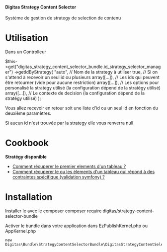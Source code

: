 #### Digitas Strategy Content Selector

Système de gestion de strategy de selection de contenu

Utilisation
===========

Dans un Controlleur

   $this->get("digitas_strategy_content_selector_bundle.id_strategy_selector_manager")
            ->getIdByStrategy(
                "auto",              // Nom de la strategy à utiliser
                true,                // Si on s'attend à recevoir un seul id ou plusieurs
                array([...]),        // Les ids qui peuvent être retourner (vide pour aucune restriction)
                array([...]),        // Les options pour personalisé la strategy utilisé (la configuration dépend de la stratégy utilisé)
                array([...]),        // Le contexte de decision (la configuration dépend de la stratégy utilisé)
            );

   Vous allez recevoir en retour soit une liste d'id ou un seul id en fonction du deuxième paramètres.

   Si aucun id n'est trouvée par la strategy elle vous renverra null

Cookbook
========

**Stratégy disponible**
- [Comment récuperer le premier elements d'un tableau ?](/src/Digitas/Bundle/StrategyContentSelectorBundle/Resources/doc/strategy-disponible/comment-recuperer-le-premier-element-dun-tableau.md)
- [Comment récuperer le ou les élements d'un tableau qui répond à des contraintes spécifique (validation symfony) ?](/src/Digitas/Bundle/StrategyContentSelectorBundle/Resources/doc/strategy-disponible/comment-recuperer-le-ou-les-elements-dun-tableau-qui-repond-a-des-contraintes-specifique.md)

Installation
============

Installer le avec le composer
    composer require digitas/strategy-content-selector-bundle

Activer le bundle dans votre application dans EzPublishKernel.php ou AppKernel.php

    new Digitas\Bundle\StrategyContentSelectorBundle\DigitasStrategyContentSelectorBundle(),

